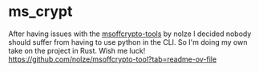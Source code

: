 # ms_crypt
After having issues with the [msoffcrypto-tools]([url](https://github.com/nolze/msoffcrypto-tool?tab=readme-ov-file)) by nolze I decided nobody should suffer from having to use python in the CLI. So I'm doing my own take on the project in Rust. Wish me luck!
https://github.com/nolze/msoffcrypto-tool?tab=readme-ov-file
